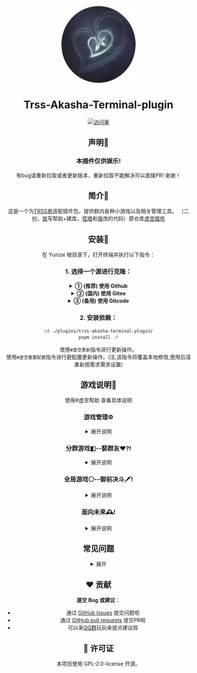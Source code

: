 <div align="center">
<img width="200" src="resources/虚空终端.png">
<h1 align="center">Trss-Akasha-Terminal-plugin</h1>

[![访问量](https://count.kjchmc.cn/get/@:trss-akasha-terminal-plugin)](https://github.com/wbndm1234/trss-akasha-terminal-plugin)

## 声明📣

<div align="center">

### 本插件仅供娱乐!

</div>

有bug请重新拉取或者更新版本，重新拉取不能解决可以直接PR! 谢谢！

## 简介📖

这是一个为[TRSS崽](https://github.com/TimeRainStarSky/Yunzai)适配插件包，提供群内各种小游戏以及相关管理工具。
（二创，[我](https://gitee.com/dmqaq)写帮助+建库，[弦塔](https://gitee.com/sczr)和[我](https://gitee.com/dmqaq)改的代码）原仓库[虚空插件](https://gitee.com/go-farther-and-farther/akasha-terminal-plugin)

## 安装🚀

在 Yunzai 根目录下，打开终端并执行以下指令：

### 1. 选择一个源进行克隆：

<details>
<summary><b>① (推荐) 使用 Github</b></summary>

```bash
git clone --depth=1 https://github.com/wbndm1234/trss-akasha-terminal-plugin.git ./plugins/trss-akasha-terminal-Plugin/
```

</details>

<details>
<summary><b>② (国内) 使用 Gitee</b></summary>

```bash
git clone --depth=1 https://gitee.com/dmqaq/trss-akasha-terminal-plugin.git ./plugins/trss-akasha-terminal-plugin/
```

</details>

<details>
<summary><b>③ (备用) 使用 Gitcode</b></summary>

```bash
git clone --depth=1 https://gitcode.com/dmqaq/trss-akasha-terminal-plugin.git ./plugins/trss-akasha-terminal-plugin/
```

</details>

### 2. 安装依赖：

```bash
cd ./plugins/trss-akasha-terminal-plugin/
pnpm install -P
```

使用`#虚空更新`指令进行更新操作。  
使用`#虚空重置配置`指令进行更配置更新操作。(注,该指令将覆盖本地修改,使用后请重新按需求需求设置)

## 游戏说明🌈

使用#虚空帮助 查看具体说明

### 游戏管理⚙

<details><summary>展开说明</summary>

| 功能     | 描述                   |
|----------|------------------------|
| 时间管理 | 重置群内或指定人被计入的时间 |
| 权限管理 | 设置或移除指定人的特殊权限 |
| 功能管理 | 手动开启一些预先设定好的功能计划 |
| 存档管理 | 一键删除错误的存档       |

</details>

### 分群游戏◧--娶群友❤?!

<details><summary>展开说明</summary>

| 功能           | 描述                           |
|----------------|--------------------------------|
| 随机娶群友     | 随机娶一位群友,谁都可以        |
| 指定求婚       | 娶指定的群友,不可以重婚        |
| 配合求婚       | 愿意还是拒绝?                  |
| 强娶指定群友   | 强行掳走群友                   |
| 抢老婆         | 联动御前决斗进行抢婚决斗!!! 抢走群友的老婆! |
| 主动分手,被动甩掉 | 不要老婆或被老婆甩掉           |
| 获取金币       | 凡是都是需要付出的             |
| 花金币         | 钱不能白赚                     |
| 随机事件       | 处处有惊喜                     |
| 查看家庭       | 看看和群友构建的家             |
| 开银啪         | 牛牛冲!                        |
| 更多功能       | 敬请期待。或提交Issues         |

</details>

### 全局游戏⚪--御前决斗🗡!

<details><summary>展开说明</summary>

| 功能         | 描述                           |
|--------------|--------------------------------|
| 决斗系统     | 与一名群友开始决斗             |
| 经验系统     | 通过各种方式提升经验,突破境界  |
| 战力系统     | 战斗时根据战力决定胜率         |
| 签到&委托系统 | 做做日常,签个到领取奖励        |
| 抽武器       | 抽取武器 后续将加入战力        |
| 更多功能     | 敬请期待。或提交Issues         |

</details>

### 面向未来🕰!

<details><summary>展开说明</summary>

| 将实现       | 描述               |
|--------------|--------------------|
| 银啪         | 奇妙的银啪剧情     |
| 商城&合成系统 | 合成物品           |
| 房屋容量     | 家具?图形化房屋    |

</details>

## 常见问题

<details><summary>展开</summary>

- 存档路径在哪??
  - 本插件目录内data/qylp(娶群友)/Userxxx/群号.json; UserData(决斗); battle.json(全局)

- xxx is not defined
  - #重置虚空配置后重启

- cd怎么改啊,怎么改配置啊
  - config文件夹里

- 娶群友相关功能出现cannot read ... ("sex"或者'nickname')
  - 有人老婆或本人退群导致,使用#虚空清除无效存档,即可

- 上述方法未能解决或我有其他问题!
  - 联系我们 Q群 1017886209或PR插件啦，球球了（修不动啊QAQ）

</details>

## ❤️ 贡献

**提交 Bug 或建议**：
- 通过 [GitHub Issues](https://github.com/wbndm1234/trss-akasha-terminal-plugin/issues) 提交问题啦
- 通过 [GitHub pull requests](https://github.com/wbndm1234/trss-akasha-terminal-plugin/pulls) 提交PR啦
- 可以来[QQ群](https://qm.qq.com/q/n0ewaCWIGk)玩玩来提点建议捏

## 📜 许可证

本项目使用 GPL-2.0-license 开源。